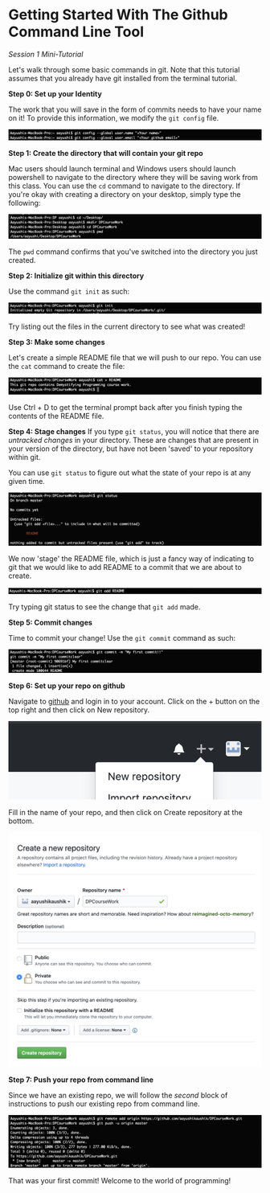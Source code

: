 # Getting Started With The Github Command Line Tool
*Session 1 Mini-Tutorial*

Let's walk through some basic commands in git. Note that this tutorial assumes that you already have git installed from the terminal tutorial. 

**Step 0: Set up your Identity**

The work that you will save in the form of commits needs to have your name on it! To provide this information, we modify the `git config` file.

![set up git config](../assets/session1/gitconfig.png)

**Step 1: Create the directory that will contain your git repo**

Mac users should launch terminal and Windows users should launch powershell to navigate to the directory where they will be saving work from this class. You can use the `cd` command to navigate to the directory. If you're okay with creating a directory on your desktop, simply type the following:

![create working directory](../assets/session1/createdir.png)

The `pwd` command confirms that you've switched into the directory you just created.

**Step 2: Initialize git within this directory**

Use the command `git init` as such:

![initialize git](../assets/session1/gitinit.png)

Try listing out the files in the current directory to see what was created!

**Step 3: Make some changes**

Let's create a simple README file that we will push to our repo. You can use the `cat` command to create the file:

![create a file](../assets/session1/README.png)

Use Ctrl + D to get the terminal prompt back after you finish typing the contents of the README file.

**Step 4: Stage changes**
If you type `git status`, you will notice that there are *untracked changes* in your directory. These are changes that are present in your version of the directory, but have not been 'saved' to your repository within git. 

You can use `git status` to figure out what the state of your repo is at any given time.

![git status](../assets/session1/gitstatus.png)

We now 'stage' the README file, which is just a fancy way of indicating to git that we would like to add README to a commit that we are about to create.

![git add](../assets/session1/gitadd.png)

Try typing git status to see the change that `git add` made.

**Step 5: Commit changes**

Time to commit your change! Use the `git commit` command as such:

![git commit](../assets/session1/gitcommit.png)

**Step 6: Set up your repo on github**

Navigate to [github](www.github.com) and login in to your account. Click on the + button on the top right and then click on New repository.

![New repo button](../assets/session1/newrepo.png)

Fill in the name of your repo, and then click on Create repository at the bottom.

![Create repo button](../assets/session1/createrepo.png)

**Step 7: Push your repo from command line**

Since we have an existing repo, we will follow the *second* block of instructions to push our existing repo from command line.

![git push](../assets/session1/gitpush.png)

That was your first commit! Welcome to the world of programming!
